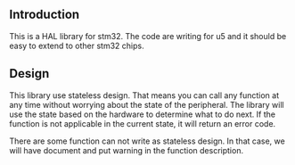 ## Introduction


This is a HAL library for stm32. The code are writing for u5 and it should be
easy to extend to other stm32 chips.


## Design

This library use stateless design. That means you can call any function at any
time without worrying about the state of the peripheral. The library will use
the state based on the hardware to determine what to do next. If the function is
not applicable in the current state, it will return an error code.

There are some function can not write as stateless design. In that case, we will
have document and put warning in the function description.

